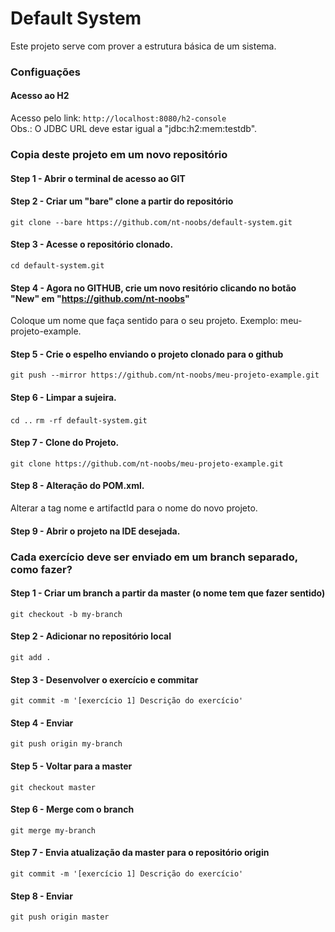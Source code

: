 # Default System

Este projeto serve com prover a estrutura básica de um sistema.

### Configuações

#### Acesso ao H2
Acesso pelo link: ```http://localhost:8080/h2-console``` <br />
Obs.: O JDBC URL deve estar igual a "jdbc:h2:mem:testdb".

### Copia deste projeto em um novo repositório

#### Step 1 - Abrir o terminal de acesso ao GIT

#### Step 2 - Criar um "bare" clone a partir do repositório
```git clone --bare https://github.com/nt-noobs/default-system.git```

#### Step 3 - Acesse o repositório clonado.
```cd default-system.git```

#### Step 4 - Agora no GITHUB, crie um novo resitório clicando no botão "New" em "https://github.com/nt-noobs"
Coloque um nome que faça sentido para o seu projeto. Exemplo: meu-projeto-example. </ul>

#### Step 5 - Crie o espelho enviando o projeto clonado para o github
```git push --mirror https://github.com/nt-noobs/meu-projeto-example.git```

#### Step 6 - Limpar a sujeira.
```cd ..```
```rm -rf default-system.git```

#### Step 7 - Clone do Projeto.
```git clone https://github.com/nt-noobs/meu-projeto-example.git```

#### Step 8 - Alteração do POM.xml.
Alterar a tag nome e artifactId para o nome do novo projeto.

#### Step 9 - Abrir o projeto na IDE desejada.


### Cada exercício deve ser enviado em um branch separado, como fazer?

#### Step 1 - Criar um branch a partir da master (o nome tem que fazer sentido)
```git checkout -b my-branch```

#### Step 2 - Adicionar no repositório local
```git add .``` 

#### Step 3 - Desenvolver o exercício e commitar
```git commit -m '[exercício 1] Descrição do exercício'``` 

#### Step 4 - Enviar
```git push origin my-branch``` 

#### Step 5 - Voltar para a master
```git checkout master``` 

#### Step 6 - Merge com o branch
```git merge my-branch``` 

#### Step 7 - Envia atualização da master para o repositório origin
```git commit -m '[exercício 1] Descrição do exercício'``` 

#### Step 8 - Enviar
```git push origin master```
